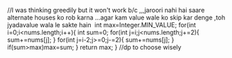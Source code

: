 //I was thinking greedily but it won't work b/c ,,,jaroori nahi hai saare alternate houses ko rob karna ...agar kam value wale ko skip kar denge ,toh jyadavalue wala le sakte hain
​
int max=Integer.MIN_VALUE;
for(int i=0;i<nums.length;i++){
int sum=0;
for(int j=i;j<nums.length;j+=2){
sum+=nums[j];
}
for(int j=i-2;j>=0;j-=2){
sum+=nums[j];
}
if(sum>max)max=sum;
}
return max;
}
//dp to choose wisely